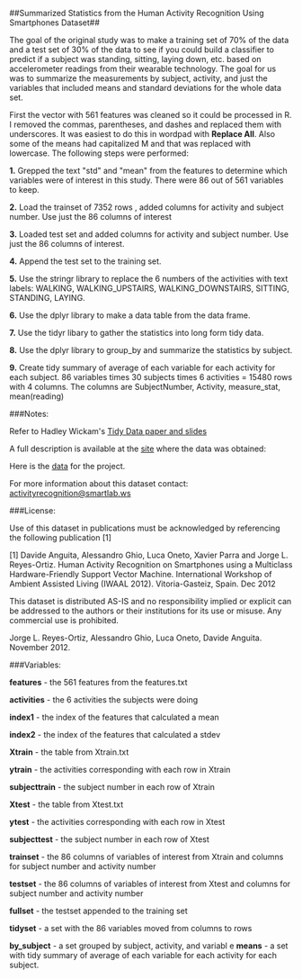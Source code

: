 

##Summarized Statistics from the Human Activity Recognition Using Smartphones Dataset##


The goal of the original study was to make a training set of 70% of the data and a test set of 30% of the data to see if you could build a classifier to predict if a subject was standing, sitting, laying down, etc. based on accelerometer readings from their wearable technology. The goal for us was to summarize the measurements by subject, activity, and just the variables that included means and standard deviations for the whole data set. 

First the vector with 561 features was cleaned so it could be processed in R. I removed the commas, parentheses, and dashes and replaced them with underscores. It was easiest to do this in wordpad with **Replace All**. Also some of the means had capitalized M and that was replaced with lowercase. The following steps were performed:

**1.** Grepped the text "std" and "mean" from the features to determine which variables were of interest in this study. There were 86 out of 561 variables to keep.

**2.** Load the trainset of 7352 rows , added columns for activity and subject number. Use just the 86 columns of interest

**3.** Loaded test set and added columns for activity and subject number. Use just the 86 columns of interest.

**4.** Append the test set to the training set.

**5.** Use the stringr library to replace the 6 numbers of the activities with text labels: WALKING, WALKING_UPSTAIRS, WALKING_DOWNSTAIRS, SITTING, STANDING, LAYING.

**6.** Use the dplyr library to make a data table from the data frame.

**7.** Use the tidyr libary to gather the statistics into long form tidy data.

**8.** Use the dplyr library to group_by and summarize the statistics by subject. 

**9.** Create tidy summary of average of each variable for each activity for each subject. 86 variables times 30 subjects times 6 activities = 15480 rows with 4 columns. The columns are SubjectNumber, Activity, measure_stat, mean(reading)


###Notes:

Refer to Hadley Wickam's 
[Tidy Data paper and slides](https://github.com/justmarkham/tidy-data)

A full description is available at the [site](http://archive.ics.uci.edu/ml/datasets/Human+Activity+Recognition+Using+Smartphones) where the data was obtained:

Here is the [data](https://d396qusza40orc.cloudfront.net/getdata%2Fprojectfiles%2FUCI%20HAR%20Dataset.zip) for the project.

For more information about this dataset contact: activityrecognition@smartlab.ws

###License:

Use of this dataset in publications must be acknowledged by referencing the following publication [1] 

[1] Davide Anguita, Alessandro Ghio, Luca Oneto, Xavier Parra and Jorge L. Reyes-Ortiz. Human Activity Recognition on Smartphones using a Multiclass Hardware-Friendly Support Vector Machine. International Workshop of Ambient Assisted Living (IWAAL 2012). Vitoria-Gasteiz, Spain. Dec 2012

This dataset is distributed AS-IS and no responsibility implied or explicit can be addressed to the authors or their institutions for its use or misuse. Any commercial use is prohibited.

Jorge L. Reyes-Ortiz, Alessandro Ghio, Luca Oneto, Davide Anguita. November 2012.

###Variables:

**features** - the 561 features from the features.txt

**activities** - the 6 activities the subjects were doing

**index1** - the index of the features that calculated a mean

**index2** - the index of the features that calculated a stdev

**Xtrain** - the table from Xtrain.txt

**ytrain** - the activities corresponding with each row in Xtrain

**subjecttrain** - the subject number in each row of Xtrain

**Xtest** - the table from Xtest.txt

**ytest** - the activities corresponding with each row in Xtest

**subjecttest** - the subject number in each row of Xtest

**trainset** - the 86 columns of variables of interest from 
Xtrain and columns for subject number and activity number

**testset** - the 86 columns of variables of interest from Xtest and columns for subject number and activity number

**fullset** - the testset appended to the training set

**tidyset** - a set with the 86 variables moved from columns to rows

**by_subject** - a set grouped by subject, activity, and variabl
e
**means** - a set with tidy summary of average of each variable for each activity for each subject.















